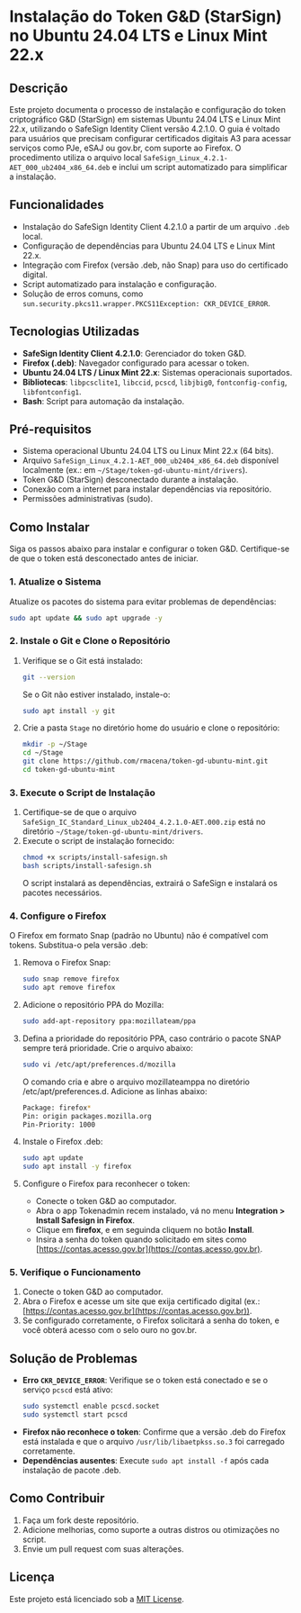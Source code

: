# Instalação do Token G&D (StarSign) no Ubuntu 24.04 LTS e Linux Mint 22.x

## Descrição
Este projeto documenta o processo de instalação e configuração do token criptográfico G&D (StarSign) em sistemas Ubuntu 24.04 LTS e Linux Mint 22.x, utilizando o SafeSign Identity Client versão 4.2.1.0. O guia é voltado para usuários que precisam configurar certificados digitais A3 para acessar serviços como PJe, eSAJ ou gov.br, com suporte ao Firefox. O procedimento utiliza o arquivo local `SafeSign_Linux_4.2.1-AET_000_ub2404_x86_64.deb` e inclui um script automatizado para simplificar a instalação.

## Funcionalidades
- Instalação do SafeSign Identity Client 4.2.1.0 a partir de um arquivo `.deb` local.
- Configuração de dependências para Ubuntu 24.04 LTS e Linux Mint 22.x.
- Integração com Firefox (versão .deb, não Snap) para uso do certificado digital.
- Script automatizado para instalação e configuração.
- Solução de erros comuns, como `sun.security.pkcs11.wrapper.PKCS11Exception: CKR_DEVICE_ERROR`.

## Tecnologias Utilizadas
- **SafeSign Identity Client 4.2.1.0**: Gerenciador do token G&D.
- **Firefox (.deb)**: Navegador configurado para acessar o token.
- **Ubuntu 24.04 LTS / Linux Mint 22.x**: Sistemas operacionais suportados.
- **Bibliotecas**: `libpcsclite1`, `libccid`, `pcscd`, `libjbig0`, `fontconfig-config`, `libfontconfig1`.
- **Bash**: Script para automação da instalação.

## Pré-requisitos
- Sistema operacional Ubuntu 24.04 LTS ou Linux Mint 22.x (64 bits).
- Arquivo `SafeSign_Linux_4.2.1-AET_000_ub2404_x86_64.deb` disponível localmente (ex.: em `~/Stage/token-gd-ubuntu-mint/drivers`).
- Token G&D (StarSign) desconectado durante a instalação.
- Conexão com a internet para instalar dependências via repositório.
- Permissões administrativas (sudo).

## Como Instalar
Siga os passos abaixo para instalar e configurar o token G&D. Certifique-se de que o token está desconectado antes de iniciar.

### 1. Atualize o Sistema
Atualize os pacotes do sistema para evitar problemas de dependências:
```bash
sudo apt update && sudo apt upgrade -y
```

### 2. Instale o Git e Clone o Repositório
1. Verifique se o Git está instalado:
   ```bash
   git --version
   ```
   Se o Git não estiver instalado, instale-o:
   ```bash
   sudo apt install -y git
   ```
2. Crie a pasta `Stage` no diretório home do usuário e clone o repositório:
   ```bash
   mkdir -p ~/Stage
   cd ~/Stage
   git clone https://github.com/rmacena/token-gd-ubuntu-mint.git
   cd token-gd-ubuntu-mint
   ```

### 3. Execute o Script de Instalação
1. Certifique-se de que o arquivo `SafeSign_IC_Standard_Linux_ub2404_4.2.1.0-AET.000.zip` está no diretório `~/Stage/token-gd-ubuntu-mint/drivers`.
2. Execute o script de instalação fornecido:
   ```bash
   chmod +x scripts/install-safesign.sh
   bash scripts/install-safesign.sh
   ```
   O script instalará as dependências, extrairá o SafeSign e instalará os pacotes necessários.

### 4. Configure o Firefox
O Firefox em formato Snap (padrão no Ubuntu) não é compatível com tokens. Substitua-o pela versão .deb:
1. Remova o Firefox Snap:
   ```bash
   sudo snap remove firefox
   sudo apt remove firefox
   ```
2. Adicione o repositório PPA do Mozilla:
   ```bash
   sudo add-apt-repository ppa:mozillateam/ppa
   ```

3. Defina a prioridade do repositório PPA, caso contrário o pacote SNAP sempre terá prioridade. Crie o arquivo abaixo:
   ```bash
   sudo vi /etc/apt/preferences.d/mozilla
   ```
   O comando cria e abre o arquivo mozillateamppa no diretório /etc/apt/preferences.d. Adicione as linhas abaixo:
   ```bash
   Package: firefox*
   Pin: origin packages.mozilla.org
   Pin-Priority: 1000
   ```
5. Instale o Firefox .deb:
   ```bash
   sudo apt update
   sudo apt install -y firefox
   ```
6. Configure o Firefox para reconhecer o token:
   - Conecte o token G&D ao computador.
   - Abra o app Tokenadmin recem instalado, vá no menu **Integration > Install Safesign in Firefox**.
   - Clique em **firefox**, e em seguinda cliquem no botão **Install**.
   - Insira a senha do token quando solicitado em sites como [https://contas.acesso.gov.br](https://contas.acesso.gov.br).

### 5. Verifique o Funcionamento
1. Conecte o token G&D ao computador.
2. Abra o Firefox e acesse um site que exija certificado digital (ex.: [https://contas.acesso.gov.br](https://contas.acesso.gov.br)).
3. Se configurado corretamente, o Firefox solicitará a senha do token, e você obterá acesso com o selo ouro no gov.br.

## Solução de Problemas
- **Erro `CKR_DEVICE_ERROR`**: Verifique se o token está conectado e se o serviço `pcscd` está ativo:
  ```bash
  sudo systemctl enable pcscd.socket
  sudo systemctl start pcscd
  ```
- **Firefox não reconhece o token**: Confirme que a versão .deb do Firefox está instalada e que o arquivo `/usr/lib/libaetpkss.so.3` foi carregado corretamente.
- **Dependências ausentes**: Execute `sudo apt install -f` após cada instalação de pacote .deb.


## Como Contribuir
1. Faça um fork deste repositório.
2. Adicione melhorias, como suporte a outras distros ou otimizações no script.
3. Envie um pull request com suas alterações.

## Licença
Este projeto está licenciado sob a [MIT License](LICENSE).
